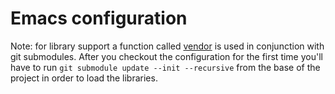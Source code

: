 # Emacs configuration

Note: for library support a function called [vendor](config/defuns.el#L19-L35) is used
in conjunction with git submodules. After you checkout the configuration for the
first time you'll have to run `git submodule update --init --recursive` from the
base of the project in order to load the libraries.
